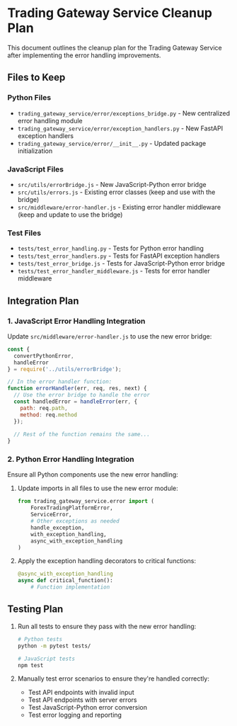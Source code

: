# Trading Gateway Service Cleanup Plan

This document outlines the cleanup plan for the Trading Gateway Service after implementing the error handling improvements.

## Files to Keep

### Python Files
- `trading_gateway_service/error/exceptions_bridge.py` - New centralized error handling module
- `trading_gateway_service/error/exception_handlers.py` - New FastAPI exception handlers
- `trading_gateway_service/error/__init__.py` - Updated package initialization

### JavaScript Files
- `src/utils/errorBridge.js` - New JavaScript-Python error bridge
- `src/utils/errors.js` - Existing error classes (keep and use with the bridge)
- `src/middleware/error-handler.js` - Existing error handler middleware (keep and update to use the bridge)

### Test Files
- `tests/test_error_handling.py` - Tests for Python error handling
- `tests/test_error_handlers.py` - Tests for FastAPI exception handlers
- `tests/test_error_bridge.js` - Tests for JavaScript-Python error bridge
- `tests/test_error_handler_middleware.js` - Tests for error handler middleware

## Integration Plan

### 1. JavaScript Error Handling Integration

Update `src/middleware/error-handler.js` to use the new error bridge:

```javascript
const {
  convertPythonError,
  handleError
} = require('../utils/errorBridge');

// In the error handler function:
function errorHandler(err, req, res, next) {
  // Use the error bridge to handle the error
  const handledError = handleError(err, {
    path: req.path,
    method: req.method
  });
  
  // Rest of the function remains the same...
}
```

### 2. Python Error Handling Integration

Ensure all Python components use the new error handling:

1. Update imports in all files to use the new error module:
   ```python
   from trading_gateway_service.error import (
       ForexTradingPlatformError,
       ServiceError,
       # Other exceptions as needed
       handle_exception,
       with_exception_handling,
       async_with_exception_handling
   )
   ```

2. Apply the exception handling decorators to critical functions:
   ```python
   @async_with_exception_handling
   async def critical_function():
       # Function implementation
   ```

## Testing Plan

1. Run all tests to ensure they pass with the new error handling:
   ```bash
   # Python tests
   python -m pytest tests/

   # JavaScript tests
   npm test
   ```

2. Manually test error scenarios to ensure they're handled correctly:
   - Test API endpoints with invalid input
   - Test API endpoints with server errors
   - Test JavaScript-Python error conversion
   - Test error logging and reporting

